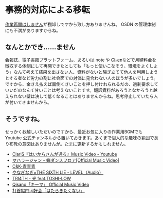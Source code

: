 # 事務的対応による移転

[作業再開はしません](https://thundervox.github.io/blog/2022-09-21-nim-lang-081.html)が棚卸しですから致し方ありませんね。 OSDN の管理体制にも不満がありますからね。　

## なんとかでき……ません

会報誌、電子書籍プラットフォーム、あるいは note や [Ci-en](https://ci-en.net/)などで月額料金を徴収する体制にして再開できたとしても「もっと使いこなそう、環境をよくしよう」なんて考えて結果を出さない人、資料がないと騒ぎ立てて他人を利用しようとする者など労力の割に社会面での対価に見合わない人のほうが多いでしょう。ですから、金さえ払えば面倒くさいことを押し付けれられるだの、過剰要求していいだのなんて甘いことは考えないことです。翻訳資料があろうとなかろうと越えられない壁は決して低くなることはありませんからね。思考停止していたら人が付いてきませんから。

## そうですね。

せっかくお越しいただいのですから、最近お気に入りの作業用BGMでも Youtube 公式チャンネルから置いておきます。あくまで個人的な趣味の範囲であり布教の意図はありませんが。たまに更新するかもしれません。

* [ClariS『はいからさんが通る』Music Video - Youtube](http://youtube.com/watch?v=kCKEjcFMpYY)
* [マハラージャン - 蝉ダンスフロア[Official Music Video]](http://youtube.com/watch?ｖ=unnhf7gnC1s)
* [C&K-青青青](http://youtube.com/watch?v=VcuD2IhyWCk)
* [やなぎなぎ×THE SIXTH LIE - LEVEL（Audio）](http://youtube.com/watch?v=xFHDC2E4t-M)
* [TRI4TH - 光 feat.TOSHI-LOW](http://youtube.com/watch?v=HzCV3FJHy5k)
* [Qisano「キーマ」 Official Music Video](https://youtu.be/K1NfIhchpNw)
* [打首獄門同好会「はたらきたくない」](https://youtu.be/GR-mLGV0X1I)
